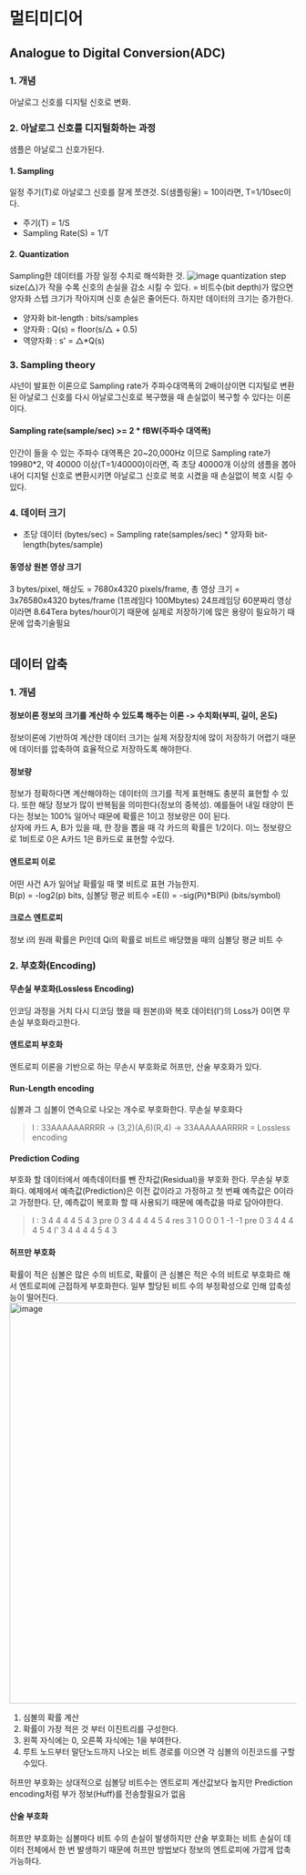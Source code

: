# 멀티미디어


## Analogue to Digital Conversion(ADC)
### 1. 개념
아날로그 신호를 디지털 신호로 변화.

### 2. 아날로그 신호를 디지털화하는 과정
샘플은 아날로그 신호가된다. 

#### 1. Sampling
일정 주기(T)로 아날로그 신호를 잘게 쪼갠것. S(샘플링율) = 10이라면, T=1/10sec이다.
* 주기(T) = 1/S
* Sampling Rate(S) = 1/T  


#### 2. Quantization
Sampling한 데이터를 가장 일정 수치로 해석화한 것.
![image](https://user-images.githubusercontent.com/56042451/192537529-71f088c5-b8d8-489e-961b-fd21ef9d3d9f.png)
quantization step size(△)가 작을 수록 신호의 손실을 감소 시킬 수 있다. = 비트수(bit depth)가 많으면 양자화 스텝 크기가 작아지며 신호 손실은 줄어든다. 하지만 데이터의 크기는 증가한다.

* 양자화 bit-length : bits/samples
* 양자화 : Q(s) = floor(s/△ + 0.5)
* 역양자화 : s' = △\*Q(s)

### 3. Sampling theory
샤넌이 발표한 이론으로 Sampling rate가 주파수대역폭의 2배이상이면 디지털로 변환된 아날로그 신호를 다시 아날로그신호로 복구했을 때 손실없이 복구할 수 있다는 이론이다.

#### Sampling rate(sample/sec) >= 2 * fBW(주파수 대역폭) 

인간이 들을 수 있는 주파수 대역폭은 20~20,000Hz 이므로 Sampling rate가 19980\*2, 약 40000 이상(T=1/40000)이라면, 즉 초당 40000개 이상의 샘플을 봅아내어 디지털 신호로 변환시키면 아날로그 신호로 복호 시켰을 때 손실없이 복호 시킬 수있다.

### 4. 데이터 크기
* 초당 데이터 (bytes/sec) = Sampling rate(samples/sec) * 양자화 bit-length(bytes/sample)

#### 동영상 원본 영상 크기
3 bytes/pixel, 해상도 = 7680x4320 pixels/frame, 총 영상 크기 = 3x76580x4320 bytes/frame (1프레임다 100Mbytes)
24프레임당 60분짜리 영상이라면 8.64Tera bytes/hour이기 때문에 실제로 저장하기에 많은 용량이 필요하기 때문에 압축기술필요
<br></br>
## 데이터 압축
### 1. 개념
#### 정보이론 정보의 크기를 계산하 수 있도록 해주는 이론 -> 수치화(부피, 길이, 온도)
정보이론에 기반하여 계산한 데이터 크기는 실제 저장장치에 많이 저장하기 어렵기 때문에 데이터를 압축하여 효율적으로 저장하도록 해야한다.

#### 정보량
정보가 정확하다면 계산해야하는 데이터의 크기를 적게 표현해도 충분히 표현할 수 있다. 또한 해당 정보가 많이 반복됨을 의미한다(정보의 중복성). 예를들어 내일 태양이 뜬다는 정보는 100% 일어낙 때문에 확률은 1이고 정보량은 0이 된다.  
상자에 카드 A, B가 있을 때, 한 장을 뽑을 때 각 카드의 확률은 1/2이다. 이느 정보량으로 1비트로 0은 A카드 1은 B카드로 표현할 수있다.

#### 엔트로피 이로
어떤 사건 A가 일어날 확률일 때 몇 비트로 표현 가능한지.  
B(p) = -log2(p) bits, 심볼당 평균 비트수 =E(I) = -sig(Pi)\*B(Pi) (bits/symbol)

#### 크로스 엔트로피
정보 i의 원래 확률은 Pi인데 Qi의 확률로 비트르 배당했을 때의 심볼당 평균 비트 수

### 2. 부호화(Encoding)

#### 무손실 부호화(Lossless Encoding)
인코딩 과정을 거치 다시 디코딩 했을 때 원본(I)와 복호 데이터(I')의 Loss가 0이면 무손실 부호화라고한다.

#### 엔트로피 부호화
엔트로피 이론을 기반으로 하는 무손시 부호화로 허프만, 산술 부호화가 있다.

#### Run-Length encoding
심볼과 그 심볼이 연속으로 나오는 개수로 부호화한다. 무손실 부호화다
> I : 33AAAAAARRRR -> (3,2)(A,6)(R,4) -> 33AAAAAARRRR = Lossless encoding

#### Prediction Coding
부호화 할 데이터에서 예측데이터를 뺀 잔차값(Residual)을 부호화 한다. 무손실 부호화다. 예제에서 예측값(Prediction)은 이전 값이라고 가정하고 첫 번째 예측값은 0이라고 가정한다. 단, 예측값이 복호화 할 때 사용되기 때문에 예측값을 따로 담아야한다.
> I : 3 4 4 4 4 5 4 3
> pre 0 3 4 4 4 4 5 4
> res 3 1 0 0 0 1 -1 -1 
> pre 0 3 4 4 4 4 5 4
> I'  3 4 4 4 4 5 4 3

#### 허프만 부호화
확률이 적은 심볼은 많은 수의 비트로, 확률이 큰 심볼은 적은 수의 비트로 부호화르 해서 엔트로피에 근접하게 부호화한다. 일부 할당된 비트 수의 부정확성으로 인해 압축성능이 떨어진다.
<img width="704" alt="image" src="https://user-images.githubusercontent.com/56042451/193266084-cf7e7297-9060-4106-8697-78db74a5bab0.png">


1. 심볼의 확률 계산
2. 확률이 가장 적은 것 부터 이진트리를 구성한다.
3. 왼쪽 자식에는 0, 오른쪽 자식에는 1을 부여한다.
4. 루트 노드부터 말단노드까지 나오는 비트 경로를 이으면 각 심볼의 이진코드를 구할 수있다.

허프만 부호화는 상대적으로 심볼당 비트수는 엔트로피 계산값보다 높지만 Prediction encoding처럼 부가 정보(Huff)를 전송할필요가 없음

#### 산술 부호화
허프만 부호화는 심볼마다 비트 수의 손실이 발생하지만 산술 부호화는 비트 손실이 데이터 전체에서 한 번 발생하기 때문에 허프만 방법보다 정보의 엔트로피에 가깝게 압축가능하다.


